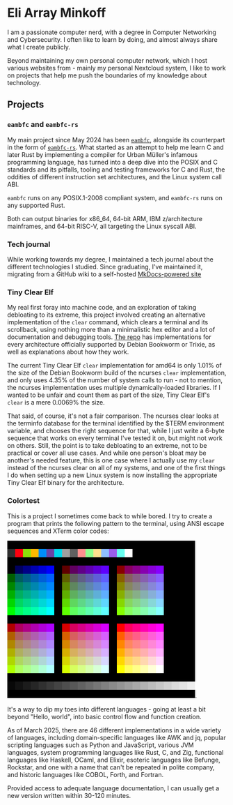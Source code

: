 # Eli Array Minkoff

I am a passionate computer nerd, with a degree in Computer Networking and Cybersecurity. I often like to learn by doing, and almost always share what I create publicly.

Beyond maintaining my own personal computer network, which I host various websites from - mainly my personal Nextcloud system, I like to work on projects that help me push the boundaries of my knowledge about technology.

## Projects

### `eambfc` and `eambfc-rs`

My main project since May 2024 has been [`eambfc`](https://github.com/eliminmax/eambfc), alongside its counterpart in the form of [`eambfc-rs`](https://github.com/eliminmax/eambfc-rs). What started as an attempt to help me learn C and later Rust by implementing a compiler for Urban Müller's infamous programming language, has turned into a deep dive into the POSIX and C standards and its pitfalls, tooling and testing frameworks for C and Rust, the oddities of different instruction set architectures, and the Linux system call ABI.

`eambfc` runs on any POSIX.1-2008 compliant system, and `eambfc-rs` runs on any supported Rust.

Both can output binaries for x86_64, 64-bit ARM, IBM z/architecture mainframes, and 64-bit RISC-V, all targeting the Linux syscall ABI.

### Tech journal

While working towards my degree, I maintained a tech journal about the different technologies I studied. Since graduating, I've maintained it, migrating from a GitHub wiki to a self-hosted [MkDocs-powered site](https://tech-docs.earrayminkoff.tech/)

### Tiny Clear Elf

My real first foray into machine code, and an exploration of taking debloating to its extreme, this project involved creating an alternative implementation of the `clear` command, which clears a terminal and its scrollback, using nothing more than a minimalistic hex editor and a lot of documentation and debugging tools. [The repo](https://github.com/eliminmax/tiny-clear-elf) has implementations for every architecture officially supported by Debian Bookworm or Trixie, as well as explanations about how they work.

The current Tiny Clear Elf `clear` implementation for amd64 is only 1.01% of the size of the Debian Bookworm build of the ncurses `clear` implementation, and only uses 4.35% of the number of system calls to run - not to mention, the ncurses implementation uses multiple dynamically-loaded libraries. If I wanted to be unfair and count them as part of the size, Tiny Clear Elf's `clear` is a mere 0.0069% the size.

That said, of course, it's not a fair comparison. The ncurses clear looks at the terminfo database for the terminal identified by the $TERM environment variable, and chooses the right sequence for that, while I just write a 6-byte sequence that works on every terminal I've tested it on, but might not work on others. Still, the point is to take debloating to an extreme, not to be practical or cover all use cases. And while one person's bloat may be another's needed feature, this is one case where I actually use my `clear` instead of the ncurses clear on all of my systems, and one of the first things I do when setting up a new Linux system is now installing the appropriate Tiny Clear Elf binary for the architecture.

### Colortest

This is a project I sometimes come back to while bored. I try to create a program that prints the following pattern to the terminal, using ANSI escape sequences and XTerm color codes:

![colortest pattern](https://github.com/eliminmax/colortest/blob/main/colortest_output.png).

It's a way to dip my toes into different languages - going at least a bit beyond "Hello, world", into basic control flow and function creation.

As of March 2025, there are 46 different implementations in a wide variety of languages, including domain-specific languages like AWK and jq, popular scripting languages such as Python and JavaScript, various JVM languages, system programming languages like Rust, C, and Zig, functional languages like Haskell, OCaml, and Elixir, esoteric languages like Befunge, Rockstar, and one with a name that can't be repeated in polite company, and historic languages like COBOL, Forth, and Fortran.

Provided access to adequate language documentation, I can usually get a new version written within 30-120 minutes.
